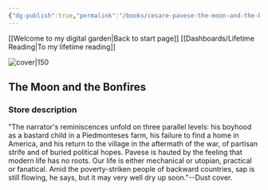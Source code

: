```yaml
---
{"dg-publish":true,"permalink":"/books/cesare-pavese-the-moon-and-the-bonfires/","title":"\"The Moon and the Bonfires\""}
---
```


[[Welcome to my digital garden\|Back to start page]]
[[Dashboards/Lifetime Reading\|To my lifetime reading]]


![cover|150](http://books.google.com/books/content?id=qUVdAAAAMAAJ&printsec=frontcover&img=1&zoom=1&source=gbs_api)

## The Moon and the Bonfires

### Store description

"The narrator's reminiscences unfold on three parallel levels: his boyhood as a bastard child in a Piedmonteses farm, his failure to find a home in America, and his return to the village in the aftermath of the war, of partisan strife and of buried political hopes. Pavese is hauted by the feeling that modern life has no roots. Our life is either mechanical or utopian, practical or fanatical. Amid the poverty-striken people of backward countries, sap is still flowing, he says, but it may very well dry up soon."--Dust cover.


```